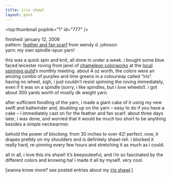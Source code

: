 ```yaml
---
title: iris shawl
layout: post
---
```


<span class="pic"><txp:thumbnail poplink="1" id="777" /></span>

finished: january 12, 2006  
pattern: [feather and fan scarf][1] from wendy d. johnson  
yarn: my own spindle-spun yarn! 

this was a quick spin and knit, all done in under a week. i bought some blue faced leicester roving from janel of [chameleon colorworks][2] at the [local spinning guild][3]&#8217;s monthly meeting. about 4 oz worth, the colors were an amzing combo of purples and lime greens in a colourway called &#8220;iris&#8221;. having no wheel, sigh, i just couldn&#8217;t resist spinning the roving immediately, even if it was on a spindle (sorry, i like spindles, but i *love* wheels!). i got about 300 yards worth of mostly dk weight yarn. 

after sufficient fondling of the yarn, i made a giant cake of it using my new swift and ballwinder and, doubling up on the yarn &#8211; easy to do if you have a cake &#8211; i immediately cast on for the feather and fan scarf. about three days later, i was done, and worried that it would be much too short to be anything besides a simple neckwarmer. 

behold the power of blocking: from 30 inches to over 42! perfect. now, it drapes prettily on my shoulders and is definitely shawl-ish. i blocked it really hard, re-pinning every few hours and stretching it as much as i could. 

all in all, i love this iris shawl! it&#8217;s beeyouteeful, and i&#8217;m so fascinated by the different colors and knowing ha! i made it all by myself. very cool.

[wanna know more? see posted entries about my [iris shawl][4].]

 [1]: http://wendyknits.net/knit/feather.htm
 [2]: http://chameleoncolorworks.com/spinningfibers.htm
 [3]: http://glasg.org
 [4]: http://mellowtrouble.net/journal/?c=iris-shawl